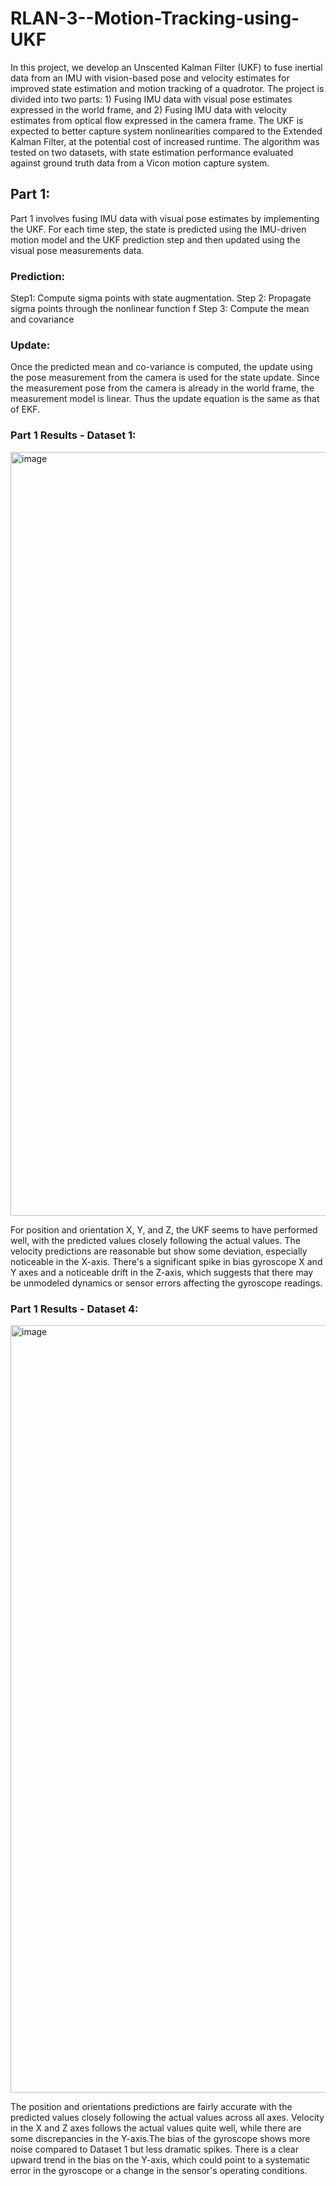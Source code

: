 # RLAN-3--Motion-Tracking-using-UKF

In this project, we develop an Unscented Kalman Filter (UKF) to fuse inertial data from an IMU with vision-based pose and velocity estimates for improved state estimation and motion tracking of a quadrotor. The project is divided into two parts: 1) Fusing IMU data with visual pose estimates expressed in the world frame, and 2) Fusing IMU data with velocity estimates from optical flow expressed in the camera frame. The UKF is expected to better capture system nonlinearities compared to the Extended Kalman Filter, at the potential cost of increased runtime. The algorithm was tested on two datasets, with state estimation performance evaluated against ground truth data from a Vicon motion capture system. 	

## Part 1:

Part 1 involves fusing IMU data with visual pose estimates by implementing the UKF. For each time step, the state is predicted using the IMU-driven motion model and the UKF prediction step and then updated using the visual pose measurements data.

### Prediction:

Step1: Compute sigma points with state augmentation. 
Step 2: Propagate sigma points through the nonlinear function f
Step 3: Compute the mean and covariance

### Update:

Once the predicted mean and co-variance is computed, the update using the pose measurement from the camera is used for the state update. Since the measurement pose from the camera is already in the world frame, the measurement model is linear. Thus the update equation is the same as that of EKF. 

### Part 1 Results - Dataset 1:

<img width="1222" alt="image" src="https://github.com/Santoshsrini/RLAN-3--Motion-Tracking-using-UKF/assets/28926309/d9902f82-4330-4ce6-9ba6-6ca20a8337b3">


For position and orientation X, Y, and Z, the UKF seems to have performed well, with the predicted values closely following the actual values. The velocity predictions are reasonable but show some deviation, especially noticeable in the X-axis. There's a significant spike in bias gyroscope X and Y axes and a noticeable drift in the Z-axis, which suggests that there may be unmodeled dynamics or sensor errors affecting the gyroscope readings.

### Part 1 Results - Dataset 4:

<img width="1228" alt="image" src="https://github.com/Santoshsrini/RLAN-3--Motion-Tracking-using-UKF/assets/28926309/703efb78-eba1-44a1-b7ef-476bdc5433f8">

The position and orientations predictions  are fairly accurate with the predicted values closely following the actual values across all axes. Velocity in the X and Z axes follows the actual values quite well, while there are some discrepancies in the Y-axis.The bias of the gyroscope shows more noise compared to Dataset 1 but less dramatic spikes. There is a clear upward trend in the bias on the Y-axis, which could point to a systematic error in the gyroscope or a change in the sensor's operating conditions.



